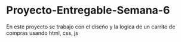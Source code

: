 # Proyecto-Entregable-Semana-6
En este proyecto se trabajo con el diseño y la logica de un carrito de compras usando html, css, js
